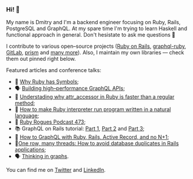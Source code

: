 ### Hi! 👋

My name is Dmitry and I'm a backend engineer focusing on Ruby, Rails, PostgreSQL and GraphQL. At my spare time I'm trying to learn Haskell and functional approach in general. Don't hesistate to ask me questions 🙂

I contribute to various open–source projects ([Ruby on Rails](https://github.com/rails/rails/pulls?q=is%3Apr+author%3ADmitryTsepelev+), [graphql-ruby](https://github.com/rmosolgo/graphql-ruby/pulls?q=is%3Apr+author%3ADmitryTsepelev+), [GitLab](https://gitlab.com/gitlab-org/ruby/gems/gitlab-styles/-/merge_requests/95#note_736251081), [prism](https://github.com/ruby/prism/pulls?q=is%3Apr+is%3Aclosed+author%3ADmitryTsepelev) and [many more](https://github.com/pulls?q=is%3Apr+author%3ADmitryTsepelev+archived%3Afalse+is%3Apublic)). Also, I maintain my own libraries — check them out pinned right below.

Featured articles and conference talks:

- 📕 [Why Ruby has Symbols](https://dmitrytsepelev.dev/why-has-ruby-symbols);
- 🗣️ [Building high–performance GraphQL APIs](https://www.youtube.com/watch?v=kIJdauCgBC8);
- 📗 [Understading why attr_accessor in Ruby is faster than a regular method](https://dmitrytsepelev.dev/attr-accessor-in-ruby);
- 📙 [How to make Ruby interpreter run program written in a natural language](https://dmitrytsepelev.dev/natural-language-programming-with-ruby);
- 🎤 [Ruby Rogues Podcast 473](https://topenddevs.com/podcasts/ruby-rogues/episodes/rr-473-graphql-doesn-t-need-to-be-hell-with-dmitry-tsepelev);
- 📚 GraphQL on Rails tutorial: [Part 1](https://evilmartians.com/chronicles/graphql-on-rails-1-from-zero-to-the-first-query), [Part 2](https://evilmartians.com/chronicles/graphql-on-rails-2-updating-the-data) and [Part 3](https://evilmartians.com/chronicles/graphql-on-rails-3-on-the-way-to-perfection);
- 📘 [How to GraphQL with Ruby, Rails, Active Record, and no N+1](https://evilmartians.com/chronicles/how-to-graphql-with-ruby-rails-active-record-and-no-n-plus-one);
- 📔[One row, many threads: How to avoid database duplicates in Rails applications](https://evilmartians.com/chronicles/one-row-many-threads-how-to-avoid-database-duplicates-in-rails-applications);
- 🗣️ [Thinking in graphs](https://www.youtube.com/watch?v=CjOwKbf8L3I&feature=youtu.be&t=9615).

You can find me on [Twitter](https://twitter.com/dmitrytsepelev) and [LinkedIn](https://www.linkedin.com/in/dmitry-tsepelev-98029b83).

